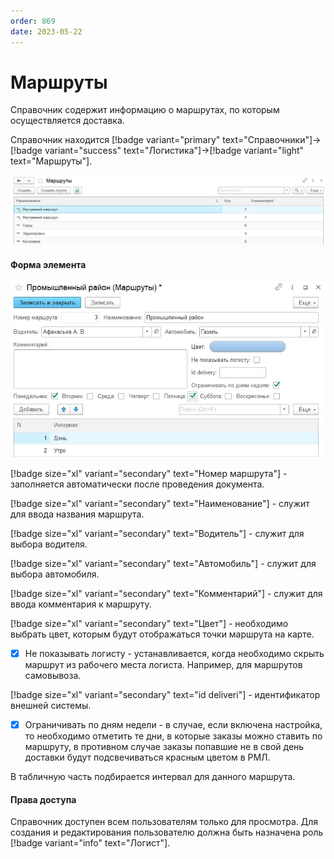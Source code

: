 ```yaml
---
order: 869
date: 2023-05-22
---
```

# Маршруты

Справочник содержит информацию о маршрутах, по которым осуществляется доставка. 

Справочник находится [!badge variant="primary" text="Справочники"]->[!badge variant="success" text="Логистика"]->[!badge variant="light" text="Маршруты"].

![Форма списка маршруты](/images/Форма_списка_маршруты.jpg)

#### Форма элемента

![](/images/Форма_элемента_маршруты.jpg)

[!badge size="xl" variant="secondary" text="Номер маршрута"] - заполняется автоматически после проведения документа.

[!badge size="xl" variant="secondary" text="Наименование"] - служит для ввода названия маршрута.

[!badge size="xl" variant="secondary" text="Водитель"] - служит для выбора водителя. 

[!badge size="xl" variant="secondary" text="Автомобиль"] - служит для выбора автомобиля. 

[!badge size="xl" variant="secondary" text="Комментарий"] - служит для ввода комментария к  маршруту.

[!badge size="xl" variant="secondary" text="Цвет"] - необходимо выбрать цвет, которым будут отображаться точки маршрута на карте.

- [x] Не показывать логисту - устанавливается, когда необходимо скрыть маршрут из рабочего места логиста. Например, для маршрутов самовывоза.

[!badge size="xl" variant="secondary" text="id deliveri"] -  идентификатор внешней системы.

- [x] Ограничивать по дням недели - в случае, если включена настройка, то необходимо отметить те дни, в которые заказы можно ставить по маршруту, в противном случае заказы попавшие не в свой день доставки будут подсвечиваться красным цветом в РМЛ. 

В табличную часть подбирается интервал для данного маршрута.

#### Права доступа

Справочник доступен всем пользователям только для просмотра. Для создания и редактирования пользователю должна быть назначена роль [!badge variant="info" text="Логист"].
